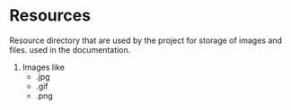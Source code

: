# Resources
Resource directory that are used by the project for storage of images and files.
used in the documentation.

1. Images like
    * .jpg
    * .gif
    * .png
